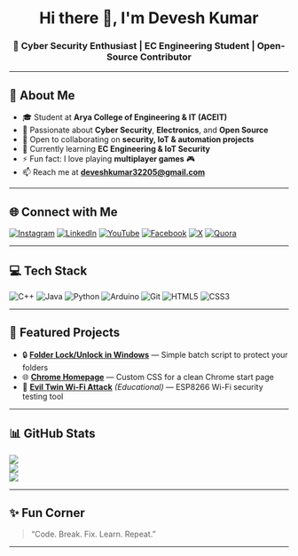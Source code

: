 <h1 align="center">Hi there 👋, I'm Devesh Kumar</h1>
<h3 align="center">🚀 Cyber Security Enthusiast | EC Engineering Student | Open-Source Contributor</h3>

---

## 💫 About Me
- 🎓 Student at **Arya College of Engineering & IT (ACEIT)**
- 🔭 Passionate about **Cyber Security**, **Electronics**, and **Open Source**
- 👯 Open to collaborating on **security, IoT & automation projects**
- 🌱 Currently learning **EC Engineering & IoT Security**
- ⚡ Fun fact: I love playing **multiplayer games** 🎮
- 📫 Reach me at **deveshkumar32205@gmail.com**

---

## 🌐 Connect with Me
[![Instagram](https://img.shields.io/badge/-Instagram-E4405F?style=flat&logo=instagram&logoColor=white)](https://www.instagram.com/devesh_kumar108/)
[![LinkedIn](https://img.shields.io/badge/-LinkedIn-0077B5?style=flat&logo=linkedin&logoColor=white)](https://www.linkedin.com/in/hackerstoreofficial/)
[![YouTube](https://img.shields.io/badge/-YouTube-FF0000?style=flat&logo=youtube&logoColor=white)](https://www.youtube.com/@hackerstoreofficial)
[![Facebook](https://img.shields.io/badge/-Facebook-1877F2?style=flat&logo=facebook&logoColor=white)](https://www.facebook.com/devesh.bhardwaj.786/)
[![X](https://img.shields.io/badge/-Twitter-000000?style=flat&logo=x&logoColor=white)](https://x.com/DeveshK96588272)
[![Quora](https://img.shields.io/badge/-Quora-B92B27?style=flat&logo=quora&logoColor=white)](https://www.quora.com/profile/Devesh-Kumar-858)

---

## 💻 Tech Stack
![C++](https://img.shields.io/badge/C++-00599C?style=flat&logo=cplusplus&logoColor=white)
![Java](https://img.shields.io/badge/Java-007396?style=flat&logo=java&logoColor=white)
![Python](https://img.shields.io/badge/Python-3776AB?style=flat&logo=python&logoColor=white)
![Arduino](https://img.shields.io/badge/Arduino-00979D?style=flat&logo=arduino&logoColor=white)
![Git](https://img.shields.io/badge/Git-F05032?style=flat&logo=git&logoColor=white)
![HTML5](https://img.shields.io/badge/HTML5-E34F26?style=flat&logo=html5&logoColor=white)
![CSS3](https://img.shields.io/badge/CSS3-1572B6?style=flat&logo=css3&logoColor=white)

---

## 📌 Featured Projects
- 🔒 **[Folder Lock/Unlock in Windows](https://github.com/hackerstoreofficial/Folder-Lock-Unlock-in-Windows)** — Simple batch script to protect your folders  
- 🌐 **[Chrome Homepage](https://github.com/hackerstoreofficial/Chrome-Homepage)** — Custom CSS for a clean Chrome start page  
- 📡 **[Evil Twin Wi-Fi Attack](https://github.com/hackerstoreofficial/evil-twin-wifi-attack)** *(Educational)* — ESP8266 Wi-Fi security testing tool  

---

## 📊 GitHub Stats
![](https://github-readme-stats.vercel.app/api?username=hackerstoreofficial&theme=tokyonight&hide_border=true&include_all_commits=true&count_private=true)  
![](https://github-readme-streak-stats.herokuapp.com/?user=hackerstoreofficial&theme=tokyonight&hide_border=true)  
![](https://github-readme-stats.vercel.app/api/top-langs/?username=hackerstoreofficial&theme=tokyonight&hide_border=true&layout=compact)

---

## ✨ Fun Corner
> “Code. Break. Fix. Learn. Repeat.”  

---
